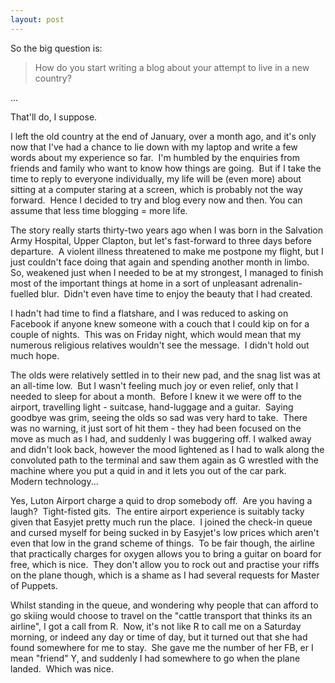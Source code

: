 ```yaml
---
layout: post
---
```

So the big question is:

> How do you start writing a blog about your attempt to live in a new
> country?

...

That'll do, I suppose.

I left the old country at the end of January, over a month ago, and it's
only now that I've had a chance to lie down with my laptop and write a
few words about my experience so far.  I'm humbled by the enquiries from
friends and family who want to know how things are going.  But if I take
the time to reply to everyone individually, my life will be (even more)
about sitting at a computer staring at a screen, which is probably not
the way forward.  Hence I decided to try and blog every now and then.
You can assume that less time blogging = more life.

The story really starts thirty-two years ago when I was born in the
Salvation Army Hospital, Upper Clapton, but let's fast-forward to three
days before departure.  A violent illness threatened to make me postpone
my flight, but I just couldn't face doing that again and spending
another month in limbo.  So, weakened just when I needed to be at my
strongest, I managed to finish most of the important things at home in a
sort of unpleasant adrenalin-fuelled blur.  Didn't even have time to
enjoy the beauty that I had created.

I hadn't had time to find a flatshare, and I was reduced to asking on
Facebook if anyone knew someone with a couch that I could kip on for a
couple of nights.  This was on Friday night, which would mean that my
numerous religious relatives wouldn't see the message.  I didn't hold
out much hope.

The olds were relatively settled in to their new pad, and the snag list
was at an all-time low.  But I wasn't feeling much joy or even relief,
only that I needed to sleep for about a month.  Before I knew it we were
off to the airport, travelling light - suitcase, hand-luggage and a
guitar.  Saying  goodbye was grim, seeing the olds so sad was very hard
to take.  There was no warning, it just sort of hit them - they had been
focused on the move as much as I had, and suddenly I was buggering off.
I walked away and didn't look back, however the mood lightened as I had
to walk along the convoluted path to the terminal and saw them again as
G wrestled with the machine where you put a quid in and it lets you out
of the car park.   Modern technology...

Yes, Luton Airport charge a quid to drop somebody off.  <Extras>Are you
having a laugh?</Extras>  Tight-fisted gits.  The entire airport
experience is suitably tacky given that Easyjet pretty much run the
place.  I joined the check-in queue and cursed myself for being sucked
in by Easyjet's low prices which aren't even that low in the grand
scheme of things.  To be fair though, the airline that practically
charges for oxygen allows you to bring a guitar on board for free, which
is nice.  They don't allow you to rock out and practise your riffs on
the plane though, which is a shame as I had several requests for Master
of Puppets.

Whilst standing in the queue, and wondering why people that can afford
to go skiing would choose to travel on the "cattle transport that thinks
its an airline", I got a call from R.  Now, it's not like R to call me
on a Saturday morning, or indeed any day or time of day, but it turned
out that she had found somewhere for me to stay.  She gave me the number
of her FB, er I mean "friend" Y, and suddenly I had somewhere to go when
the plane landed.  Which was nice.
